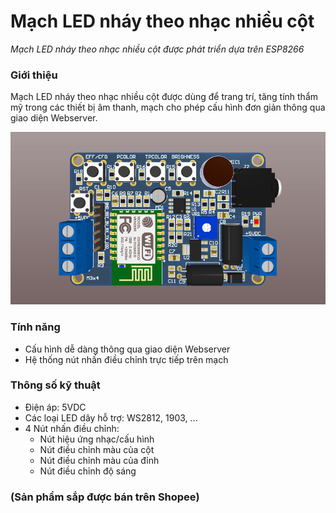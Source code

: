 # Mạch LED nháy theo nhạc nhiều cột
*Mạch LED nháy theo nhạc nhiều cột được phát triển dựa trên ESP8266*

### Giới thiệu
Mạch LED nháy theo nhạc nhiều cột được dùng để trang trí, tăng tính thẩm mỹ trong các thiết bị âm thanh, mạch cho phép cấu hình đơn giản thông qua giao diện Webserver. 

![Mạch LED nháy theo nhạc nhiều cột](/images/image-01.png)

### Tính năng
- Cấu hình dễ dàng thông qua giao diện Webserver
- Hệ thống nút nhấn điều chỉnh trực tiếp trên mạch

### Thông số kỹ thuật
- Điện áp: 5VDC
- Các loại LED dây hỗ trợ: WS2812, 1903, ...
- 4 Nút nhấn điều chỉnh:
  + Nút hiệu ứng nhạc/cấu hình
  + Nút điều chỉnh màu của cột
  + Nút điều chỉnh màu của đỉnh
  + Nút điều chỉnh độ sáng
  
### (Sản phẩm sắp được bán trên Shopee)

